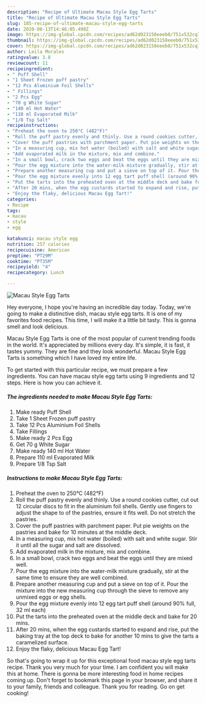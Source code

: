 ```yaml
---
description: "Recipe of Ultimate Macau Style Egg Tarts"
title: "Recipe of Ultimate Macau Style Egg Tarts"
slug: 185-recipe-of-ultimate-macau-style-egg-tarts
date: 2020-06-13T14:46:05.498Z
image: https://img-global.cpcdn.com/recipes/ad62d023158eeeb0/751x532cq70/macau-style-egg-tarts-recipe-main-photo.jpg
thumbnail: https://img-global.cpcdn.com/recipes/ad62d023158eeeb0/751x532cq70/macau-style-egg-tarts-recipe-main-photo.jpg
cover: https://img-global.cpcdn.com/recipes/ad62d023158eeeb0/751x532cq70/macau-style-egg-tarts-recipe-main-photo.jpg
author: Leila Morales
ratingvalue: 3.8
reviewcount: 11
recipeingredient:
- " Puff Shell"
- "1 Sheet Frozen puff pastry"
- "12 Pcs Aluminium Foil Shells"
- " Fillings"
- "2 Pcs Egg"
- "70 g White Sugar"
- "140 ml Hot Water"
- "110 ml Evaporated Milk"
- "1/8 Tsp Salt"
recipeinstructions:
- "Preheat the oven to 250°C (482°F)"
- "Roll the puff pastry evenly and thinly. Use a round cookies cutter, cut out 12 circular discs to fit in the aluminium foil shells. Gently use fingers to adjust the shape to of the pastries, ensure it fits well. Do not stretch the pastries."
- "Cover the puff pastries with parchment paper. Put pie weights on the pastries and bake for 10 minutes at the middle deck."
- "In a measuring cup, mix hot water (boiled) with salt and white sugar. Stir it until all the sugar and salt are dissolved."
- "Add evaporated milk in the mixture, mix and combine."
- "In a small bowl, crack two eggs and beat the eggs until they are mixed well."
- "Pour the egg mixture into the water-milk mixture gradually, stir at the same time to ensure they are well combined."
- "Prepare another measuring cup and put a sieve on top of it. Pour the mixture into the new measuring cup through the sieve to remove any unmixed eggs or egg shells."
- "Pour the egg mixture evenly into 12 egg tart puff shell (around 90% full, 32 ml each)"
- "Put the tarts into the preheated oven at the middle deck and bake for 20 mins."
- "After 20 mins, when the egg custards started to expand and rise, put the baking tray at the top deck to bake for another 10 mins to give the tarts a caramelized surface."
- "Enjoy the flaky, delicious Macau Egg Tart!"
categories:
- Recipe
tags:
- macau
- style
- egg

katakunci: macau style egg 
nutrition: 257 calories
recipecuisine: American
preptime: "PT29M"
cooktime: "PT35M"
recipeyield: "4"
recipecategory: Lunch

---
```



![Macau Style Egg Tarts](https://img-global.cpcdn.com/recipes/ad62d023158eeeb0/751x532cq70/macau-style-egg-tarts-recipe-main-photo.jpg)

Hey everyone, I hope you're having an incredible day today. Today, we're going to make a distinctive dish, macau style egg tarts. It is one of my favorites food recipes. This time, I will make it a little bit tasty. This is gonna smell and look delicious.



Macau Style Egg Tarts is one of the most popular of current trending foods in the world. It's appreciated by millions every day. It's simple, it is fast, it tastes yummy. They are fine and they look wonderful. Macau Style Egg Tarts is something which I have loved my entire life.


To get started with this particular recipe, we must prepare a few ingredients. You can have macau style egg tarts using 9 ingredients and 12 steps. Here is how you can achieve it.

<!--inarticleads1-->

##### The ingredients needed to make Macau Style Egg Tarts:

1. Make ready  Puff Shell
1. Take 1 Sheet Frozen puff pastry
1. Take 12 Pcs Aluminium Foil Shells
1. Take  Fillings
1. Make ready 2 Pcs Egg
1. Get 70 g White Sugar
1. Make ready 140 ml Hot Water
1. Prepare 110 ml Evaporated Milk
1. Prepare 1/8 Tsp Salt




<!--inarticleads2-->

##### Instructions to make Macau Style Egg Tarts:

1. Preheat the oven to 250°C (482°F)
1. Roll the puff pastry evenly and thinly. Use a round cookies cutter, cut out 12 circular discs to fit in the aluminium foil shells. Gently use fingers to adjust the shape to of the pastries, ensure it fits well. Do not stretch the pastries.
1. Cover the puff pastries with parchment paper. Put pie weights on the pastries and bake for 10 minutes at the middle deck.
1. In a measuring cup, mix hot water (boiled) with salt and white sugar. Stir it until all the sugar and salt are dissolved.
1. Add evaporated milk in the mixture, mix and combine.
1. In a small bowl, crack two eggs and beat the eggs until they are mixed well.
1. Pour the egg mixture into the water-milk mixture gradually, stir at the same time to ensure they are well combined.
1. Prepare another measuring cup and put a sieve on top of it. Pour the mixture into the new measuring cup through the sieve to remove any unmixed eggs or egg shells.
1. Pour the egg mixture evenly into 12 egg tart puff shell (around 90% full, 32 ml each)
1. Put the tarts into the preheated oven at the middle deck and bake for 20 mins.
1. After 20 mins, when the egg custards started to expand and rise, put the baking tray at the top deck to bake for another 10 mins to give the tarts a caramelized surface.
1. Enjoy the flaky, delicious Macau Egg Tart!




So that's going to wrap it up for this exceptional food macau style egg tarts recipe. Thank you very much for your time. I am confident you will make this at home. There is gonna be more interesting food in home recipes coming up. Don't forget to bookmark this page in your browser, and share it to your family, friends and colleague. Thank you for reading. Go on get cooking!
